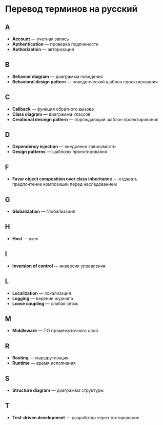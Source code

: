 # Перевод терминов на русский

## A

* **Account** — учетная запись
* **Authentication** — проверка подлинности
* **Authorization** — авторизация

## B

* **Behavior diagram** — диаграмма поведения
* **Behavioral design pattern** — поведенческий шаблон проектирования

## C

* **Callback** — функция обратного вызова
* **Class diagram** — диаграмма классов
* **Creational desingn pattern** — порождающий шаблон проектирования

## D

* **Dependency injection** — внедрение зависимости
* **Design patterns** — шаблоны проектирования

## F

* **Favor object composition over class inheritance** — отдавать предпочтение композиции перед наследованием

## G

* **Globalization** — глобализация

## H

* **Host** — узел

## I

* **Inversion of control** — инверсия управления

## L

* **Localization** — локализация
* **Logging** — ведение журнала
* **Loose coupling** — слабая связь

## M

* **Middleware** — ПО промежуточного слоя

## R

* **Routing** — маршрутизация
* **Runtime** — время исполнения

## S

* **Structure diagram** — диаграмма структуры

## T

* **Test-driven development** — разработка через тестирование
